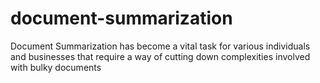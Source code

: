 # document-summarization
Document Summarization has become a vital task for various individuals and businesses that require a way of cutting down complexities involved with bulky documents
